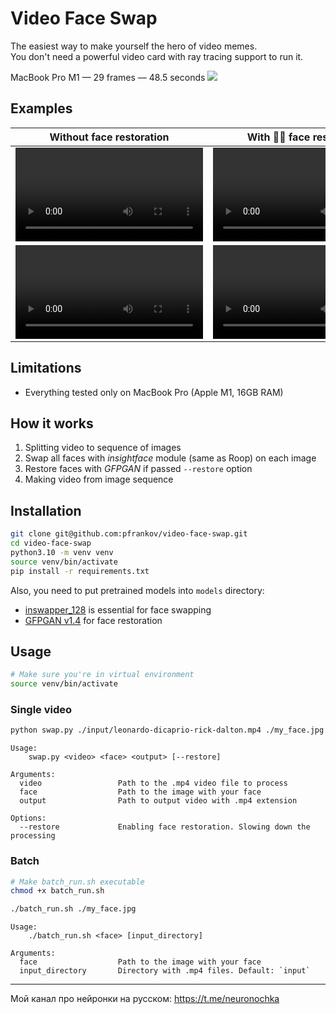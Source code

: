 # Video Face Swap
The easiest way to make yourself the hero of video memes.  
You don't need a powerful video card with ray tracing support to run it.

MacBook Pro M1 — 29 frames — 48.5 seconds
![](https://github.com/pfrankov/video-face-swap/assets/584632/e8ffa59b-ad46-4659-a3bf-d0071c53ddf9)

## Examples
| Without face restoration                                                                                     | With 🧖‍♂️ face restoration                                                                                  |
|--------------------------------------------------------------------------------------------------------------|--------------------------------------------------------------------------------------------------------------|
| <video src="https://github.com/pfrankov/video-face-swap/assets/584632/1b7647e0-40f6-4185-a70f-e7a97661e533"> | <video src="https://github.com/pfrankov/video-face-swap/assets/584632/71cfe2f5-b5eb-4420-bde2-0abcb23ac93a"> |
| <video src="https://github.com/pfrankov/video-face-swap/assets/584632/7f62786a-eaed-41ed-9ddd-7237e5b691a7"> | <video src="https://github.com/pfrankov/video-face-swap/assets/584632/9b33c763-4b0c-4aca-bec8-6ca08a61c365"> |

## Limitations
- Everything tested only on MacBook Pro (Apple M1, 16GB RAM)

## How it works
1. Splitting video to sequence of images
2. Swap all faces with _insightface_ module (same as Roop) on each image
3. Restore faces with _GFPGAN_ if passed `--restore` option
4. Making video from image sequence

## Installation
```bash
git clone git@github.com:pfrankov/video-face-swap.git
cd video-face-swap
python3.10 -m venv venv
source venv/bin/activate
pip install -r requirements.txt
```

Also, you need to put pretrained models into `models` directory:
- [inswapper_128](https://drive.google.com/file/d/1krOLgjW2tAPaqV-Bw4YALz0xT5zlb5HF/view) is essential for face swapping
- [GFPGAN v1.4](https://github.com/TencentARC/GFPGAN/releases/download/v1.3.0/GFPGANv1.4.pth) for face restoration

## Usage
```bash
# Make sure you're in virtual environment
source venv/bin/activate
```

### Single video
```bash
python swap.py ./input/leonardo-dicaprio-rick-dalton.mp4 ./my_face.jpg result.mp4
```
```text
Usage:
    swap.py <video> <face> <output> [--restore]

Arguments:
  video                 Path to the .mp4 video file to process
  face                  Path to the image with your face
  output                Path to output video with .mp4 extension

Options:
  --restore             Enabling face restoration. Slowing down the processing
```

### Batch
```bash
# Make batch_run.sh executable
chmod +x batch_run.sh
```
```bash
./batch_run.sh ./my_face.jpg
```
```text
Usage:
    ./batch_run.sh <face> [input_directory]

Arguments:
  face                  Path to the image with your face
  input_directory       Directory with .mp4 files. Default: `input`
```

---

Мой канал про нейронки на русском: https://t.me/neuronochka
